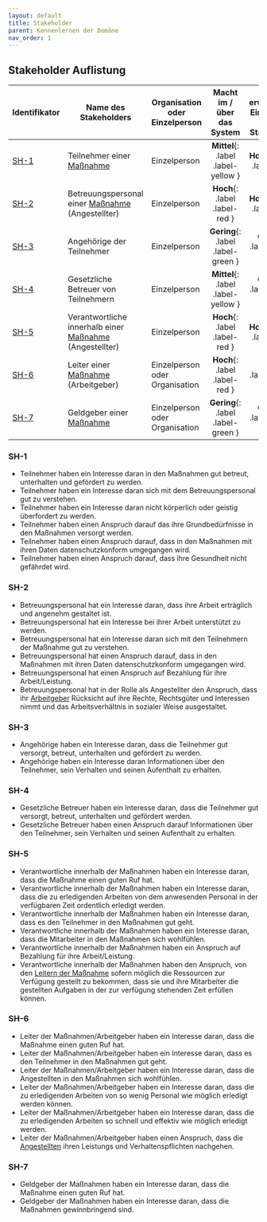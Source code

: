 ```yaml
---
layout: default
title: Stakeholder
parent: Kennenlernen der Domäne
nav_order: 1
---
```



## Stakeholder Auflistung 

| Identifikator    | Name des Stakeholders      | Organisation oder Einzelperson    | Macht im / über das System | Zu erwartender Einfluss auf die Stakeholder |
|-----------------|---------------------------| ----------------------------------|:---------------------------------:|:---------------------------------:|
| [SH-1](#sh-1)             | Teilnehmer einer [Maßnahme](/glossar#ma%C3%9Fnahme)  | Einzelperson                      | **Mittel**{: .label .label-yellow }  | **Hoch**{: .label .label-red }  | 
| [SH-2](#sh-2)            | Betreuungspersonal einer [Maßnahme](/glossar#ma%C3%9Fnahme) (Angestellter)	| Einzelperson                      | **Hoch**{: .label .label-red } | **Hoch**{: .label .label-red } | 
| [SH-3](#sh-3)            | Angehörige der Teilnehmer  | Einzelperson                      | **Gering**{: .label .label-green } | **Gering**{: .label .label-green }  | 
| [SH-4](#sh-4)            | Gesetzliche Betreuer von Teilnehmern	| Einzelperson                      |  **Mittel**{: .label .label-yellow }  | **Gering**{: .label .label-green }  | 
| [SH-5](#sh-5)            | Verantwortliche innerhalb einer [Maßnahme](/glossar#ma%C3%9Fnahme) (Angestellter)	    | Einzelperson          | **Hoch**{: .label .label-red }  | **Hoch**{: .label .label-red } |
| [SH-6](#sh-6)            | Leiter einer [Maßnahme](/glossar#ma%C3%9Fnahme) (Arbeitgeber)	    | Einzelperson oder Organisation          | **Hoch**{: .label .label-red }  | **Mittel**{: .label .label-yellow } |  
| [SH-7](#sh-7)            | Geldgeber einer [Maßnahme](/glossar#ma%C3%9Fnahme)	| Einzelperson oder Organisation                    |  **Gering**{: .label .label-green } | **Gering**{: .label .label-green }  | 


### SH-1
* Teilnehmer haben ein Interesse daran in den Maßnahmen gut betreut, unterhalten und gefördert zu werden. 
* Teilnehmer haben ein Interesse daran sich mit dem Betreuungspersonal gut zu verstehen.
* Teilnehmer haben ein Interesse daran nicht körperlich oder geistig überfordert zu werden.
* Teilnehmer haben einen Anspruch darauf das ihre Grundbedürfnisse in den Maßnahmen versorgt werden.
* Teilnehmer haben einen Anspruch darauf, dass in den Maßnahmen mit ihren Daten datenschutzkonform umgegangen wird.
* Teilnehmer haben einen Anspruch darauf, dass ihre Gesundheit nicht gefährdet wird. 

### SH-2
* Betreuungspersonal hat ein Interesse daran, dass ihre Arbeit erträglich und angenehm gestaltet ist.
* Betreuungspersonal hat ein Interesse bei ihrer Arbeit unterstützt zu werden.
* Betreuungspersonal hat ein Interesse daran sich mit den Teilnehmern der Maßnahme gut zu verstehen. 
* Betreuungspersonal hat einen Anspruch darauf, dass in den Maßnahmen mit ihren Daten datenschutzkonform umgegangen wird.
* Betreuungspersonal hat einen Anspruch auf Bezahlung für ihre Arbeit/Leistung.
* Betreuungspersonal hat in der Rolle als Angestellter den Anspruch, dass ihr [Arbeitgeber](#sh-6) Rücksicht auf ihre Rechte, Rechtsgüter und Interessen nimmt und das Arbeitsverhältnis in sozialer Weise ausgestaltet.

### SH-3
* Angehörige haben ein Interesse daran, dass die Teilnehmer gut versorgt, betreut, unterhalten und gefördert zu werden.
* Angehörige haben ein Interesse daran Informationen über den Teilnehmer, sein Verhalten und seinen Aufenthalt zu erhalten.

### SH-4
* Gesetzliche Betreuer haben ein Interesse daran, dass die Teilnehmer gut versorgt, betreut, unterhalten und gefördert werden.
* Gesetzliche Betreuer haben einen Anspruch darauf Informationen über den Teilnehmer, sein Verhalten und seinen Aufenthalt zu erhalten.

### SH-5
* Verantwortliche innerhalb der Maßnahmen haben ein Interesse daran, dass die Maßnahme einen guten Ruf hat. 
* Verantwortliche innerhalb der Maßnahmen haben ein Interesse daran, dass die zu erledigenden Arbeiten von dem anwesenden Personal in der verfügbaren Zeit ordentlich erledigt werden. 
* Verantwortliche innerhalb der Maßnahmen haben ein Interesse daran, dass es den Teilnehmer in den Maßnahmen gut geht.
* Verantwortliche innerhalb der Maßnahmen haben ein Interesse daran, dass die Mitarbeiter in den Maßnahmen sich wohlfühlen.
* Verantwortliche innerhalb der Maßnahmen haben ein Anspruch auf Bezahlung für ihre Arbeit/Leistung.
* Verantwortliche innerhalb der Maßnahmen haben den Anspruch, von den [Leitern der Maßnahme](#sh-6) sofern möglich die Ressourcen zur Verfügung gestellt zu bekommen, dass sie und ihre Mitarbeiter die gestellten Aufgaben in der zur verfügung stehenden Zeit erfüllen können.


### SH-6
* Leiter der Maßnahmen/Arbeitgeber haben ein Interesse daran, dass die Maßnahme einen guten Ruf hat. 
* Leiter der Maßnahmen/Arbeitgeber haben ein Interesse daran, dass es den Teilnehmer in den Maßnahmen gut geht.
* Leiter der Maßnahmen/Arbeitgeber haben ein Interesse daran, dass die Angestellten in den Maßnahmen sich wohlfühlen.
* Leiter der Maßnahmen/Arbeitgeber haben ein Interesse daran, dass die zu erledigenden Arbeiten von so wenig Personal wie möglich erledigt werden können.
* Leiter der Maßnahmen/Arbeitgeber haben ein Interesse daran, dass die zu erledigenden Arbeiten  so schnell und effektiv wie möglich erledigt werden.
* Leiter der Maßnahmen/Arbeitgeber haben einen Anspruch, dass die [Angestellten](#sh-2) ihren Leistungs und Verhaltenspflichten nachgehen.


### SH-7
* Geldgeber der Maßnahmen haben ein Interesse daran, dass die Maßnahme einen guten Ruf hat. 
* Geldgeber der Maßnahmen haben ein Interesse daran, dass die Maßnahmen gewinnbringend sind.



